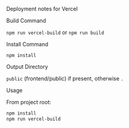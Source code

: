 Deployment notes for Vercel

Build Command

`npm run vercel-build` or `npm run build`

Install Command

`npm install`

Output Directory

`public` (frontend/public) if present, otherwise `.`

Usage

From project root:

```powershell
npm install
npm run vercel-build
```